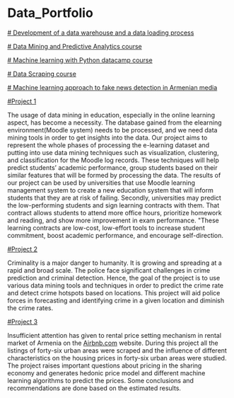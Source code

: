 # Data_Portfolio
[# Development of a data warehouse and a data loading process](https://github.com/Anna-Gaplanyan/Snowflake-project/tree/main)


[# Data Mining and Predictive Analytics course](https://github.com/Anna-Gaplanyan/Data-Mining-and-Predictive-Analytics-)

[# Machine learning with Python datacamp course](https://github.com/Anna-Gaplanyan/Machine-learning-with-Python-datacamp-course-)

[# Data Scraping course](https://github.com/Anna-Gaplanyan/Data-Scraping)


[# Machine learning approach to fake news detection in Armenian media](https://github.com/Anna-Gaplanyan/Thesis.git)

[#Project 1](https://github.com/Anna-Gaplanyan/Data-Mining-and-Predictive-Analytics-/tree/main/Group%20project)

The usage of data mining in education, especially in the online learning aspect, has become a necessity. The
database gained from the elearning environment(Moodle system) needs to be processed, and we need data
mining tools in order to get insights into the data. Our project aims to represent the whole phases of processing
the e-learning dataset and putting into use data mining techniques such as visualization, clustering, and
classification for the Moodle log records. These techniques will help predict students’ academic performance,
group students based on their similar features that will be formed by processing the data. The results of our
project can be used by universities that use Moodle learning management system to create a new education
system that will inform students that they are at risk of failing. Secondly, universities may predict the
low-performing students and sign learning contracts with them. That contract allows students to attend more
office hours, prioritize homework and reading, and show more improvement in exam performance. "These
learning contracts are low-cost, low-effort tools to increase student commitment, boost academic performance,
and encourage self-direction.

[#Project 2](https://github.com/Anna-Gaplanyan/Data-Mining-and-Predictive-Analytics-/tree/main/Data%20Mining%20and%20Predictive%20Analytics%20individual%20project)

Criminality is a major danger to humanity. It is growing and spreading at a rapid and broad scale. The
police face significant challenges in crime prediction and criminal detection. Hence, the goal of the project is
to use various data mining tools and techniques in order to predict the crime rate and detect crime hotspots
based on locations. This project will aid police forces in forecasting and identifying crime in a given location
and diminish the crime rates.

[#Project 3](https://github.com/Anna-Gaplanyan/Data-Scraping/tree/main/Group%20Project)

Insufficient attention has given to rental price setting mechanism in rental market of Armenia on the [Airbnb.com](https://www.airbnb.com/) website. During this project all the listings of forty-six urban areas were scraped and the influence of different characteristics on the housing prices in forty-six urban
areas were studied. The project raises important questions about pricing in the sharing economy and generates
hedonic price model and different machine learning algorithms to predict the prices. Some
conclusions and recommendations are done based on the estimated results.
